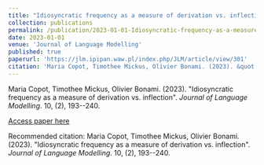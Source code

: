 ```yaml
---
title: "Idiosyncratic frequency as a measure of derivation vs. inflection"
collection: publications
permalink: /publication/2023-01-01-Idiosyncratic-frequency-as-a-measure-of-derivation
date: 2023-01-01
venue: 'Journal of Language Modelling'
published: true
paperurl: 'https://jlm.ipipan.waw.pl/index.php/JLM/article/view/301'
citation: 'Maria Copot, Timothee Mickus, Olivier Bonami. (2023). &quot;Idiosyncratic frequency as a measure of derivation vs. inflection&quot;. <i>Journal of Language Modelling</i>. 10, (2), 193--240.'
---
```


Maria Copot, Timothee Mickus, Olivier Bonami. (2023). "Idiosyncratic frequency as a measure of derivation vs. inflection". <i>Journal of Language Modelling</i>. 10, (2), 193--240.

[Access paper here](https://jlm.ipipan.waw.pl/index.php/JLM/article/view/301)

Recommended citation: Maria Copot, Timothee Mickus, Olivier Bonami. (2023). "Idiosyncratic frequency as a measure of derivation vs. inflection". <i>Journal of Language Modelling</i>. 10, (2), 193--240.
